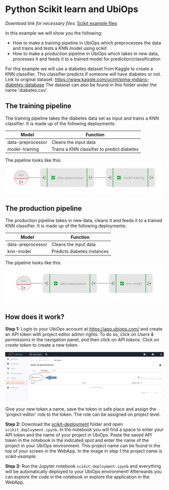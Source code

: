 # Python Scikit learn and UbiOps

_Download link for necessary files_: [Scikit example files](https://download-github.ubiops.com/#!/home?url=https://github.com/UbiOps/cookbook/tree/master/scikit-deployment/scikit-deployment)

In this example we will show you the following:
- How to make a training pipeline in UbiOps which preprocesses the data and trains and tests a KNN model using scikit
- How to make a production pipeline in UbiOps which takes in new data, processes it and feeds it to a trained model for 
prediction/classification

For this example we will use a diabetes dataset from Kaggle to create a KNN classifier. This classifier predicts 
if someone will have diabetes or not. Link to original dataset: https://www.kaggle.com/uciml/pima-indians-diabetes-database
The dataset can also be found in this folder under the name 'diabetes.csv'.


## The training pipeline

The training pipeline takes the diabetes data set as input and trains a KNN classifier.
It is made up of the following deployments:

| Model | Function |
|-------|----------|
| data-preprocessor | Cleans the input data |
| model-training | Trains a KNN classifier to predict diabetes |

The pipeline looks like this:
![Training Pipeline](training_pipeline.png)


## The production pipeline

The production pipeline takes in new data, cleans it and feeds it to a trained KNN classifier. 
It is made up of the following deployments:

| Model | Function |
|-------|----------|
| data-preprocessor | Cleans the input data |
| knn-model | Predicts diabetes instances |

The pipeline looks like this:
![Production Pipeline](production_pipeline.png)


## How does it work?

**Step 1:** Login to your UbiOps account at https://app.ubiops.com/ and create an API token with project editor
admin rights. To do so, click on *Users & permissions* in the navigation panel, and then click on *API tokens*.
Click on *create token* to create a new token.

![Creating an API token](api_token_screenshot.png)

Give your new token a name, save the token in safe place and assign the 'project-editor' role to the token.
The role can be assigned on project level.

**Step 2:** Download the [scikit-deployment](https://download-github.ubiops.com/#!/home?url=https://github.com/UbiOps/cookbook/tree/master/scikit-deployment/scikit-deployment) folder and open `scikit_deployment.ipynb`. In the notebook you will find a space
to enter your API token and the name of your project in UbiOps. Paste the saved API token in the notebook in the indicated spot
and enter the name of the project in your UbiOps environment. This project name can be found in the top of your screen in the
WebApp. In the image in step 1 the project name is *scikit-example*.

**Step 3:** Run the Jupyter notebook `scikit_deployment.ipynb` and everything
 will be automatically deployed to your UbiOps environment! 
Afterwards you can explore the code in the notebook or explore the application in the WebApp.
